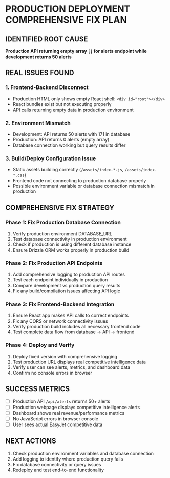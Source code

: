 # PRODUCTION DEPLOYMENT COMPREHENSIVE FIX PLAN

## IDENTIFIED ROOT CAUSE
**Production API returning empty array `[]` for alerts endpoint while development returns 50 alerts**

## REAL ISSUES FOUND

### 1. Frontend-Backend Disconnect
- Production HTML only shows empty React shell: `<div id="root"></div>`
- React bundles exist but not executing properly
- API calls returning empty data in production environment

### 2. Environment Mismatch  
- Development: API returns 50 alerts with 171 in database
- Production: API returns 0 alerts (empty array)
- Database connection working but query results differ

### 3. Build/Deploy Configuration Issue
- Static assets building correctly (`/assets/index-*.js`, `/assets/index-*.css`)
- Frontend code not connecting to production database properly
- Possible environment variable or database connection mismatch in production

## COMPREHENSIVE FIX STRATEGY

### Phase 1: Fix Production Database Connection
1. Verify production environment DATABASE_URL
2. Test database connectivity in production environment  
3. Check if production is using different database instance
4. Ensure Drizzle ORM works properly in production build

### Phase 2: Fix Production API Endpoints
1. Add comprehensive logging to production API routes
2. Test each endpoint individually in production
3. Compare development vs production query results
4. Fix any build/compilation issues affecting API logic

### Phase 3: Fix Frontend-Backend Integration  
1. Ensure React app makes API calls to correct endpoints
2. Fix any CORS or network connectivity issues
3. Verify production build includes all necessary frontend code
4. Test complete data flow from database → API → frontend

### Phase 4: Deploy and Verify
1. Deploy fixed version with comprehensive logging
2. Test production URL displays real competitive intelligence data
3. Verify user can see alerts, metrics, and dashboard data
4. Confirm no console errors in browser

## SUCCESS METRICS
- [ ] Production API `/api/alerts` returns 50+ alerts
- [ ] Production webpage displays competitive intelligence alerts  
- [ ] Dashboard shows real revenue/performance metrics
- [ ] No JavaScript errors in browser console
- [ ] User sees actual EasyJet competitive data

## NEXT ACTIONS
1. Check production environment variables and database connection
2. Add logging to identify where production query fails  
3. Fix database connectivity or query issues
4. Redeploy and test end-to-end functionality